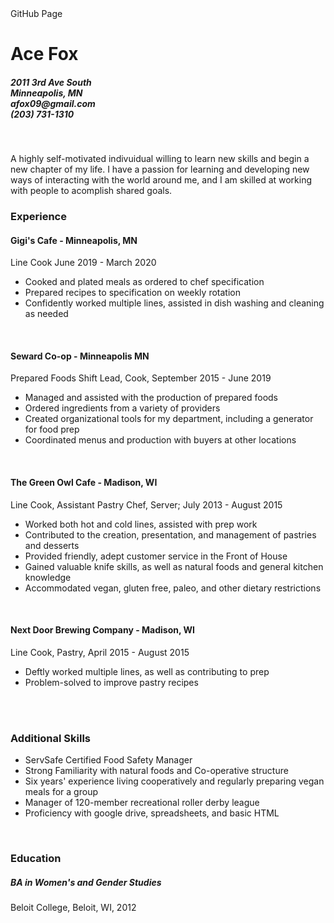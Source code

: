 <html>
<head>
GitHub Page
<link rel= "stylesheet" href="style.css"/>
</Head>
<body>
<h1> Ace Fox </h1>
<h5>2011 3rd Ave South
<br>Minneapolis, MN 
<br>
afox09@gmail.com <br>
(203) 731-1310</h5>
<br>
<p>A highly self-motivated indivuidual willing to learn new skills and begin a new chapter of my life.
I have a passion for learning and developing new ways of interacting with the world around me, and I am skilled at working with people to acomplish shared goals. 
  <br>
  <h3>
    Experience
  </h3>
  <h4>Gigi's Cafe - Minneapolis, MN</h4>
  <p>Line Cook June 2019 - March 2020
 <ul>
   <li>Cooked and plated meals as ordered to chef specification</li>
   <li>Prepared recipes to specification on weekly rotation</li>
   <li>Confidently worked multiple lines, assisted in dish washing and cleaning as needed</li>
  </ul>  
  <br>
  <h4>Seward Co-op - Minneapolis MN</h4>
  <p>Prepared Foods Shift Lead, Cook, September 2015 - June 2019
 <ul>
  <li>Managed and assisted with the production of prepared foods</li>
  <li>Ordered ingredients from a variety of providers</li>
  <li>Created organizational tools for my department, including a generator for food prep</li>
  <li>Coordinated menus and production with buyers at other locations</li>
  </ul>
  <br>
  <h4>The Green Owl Cafe -  Madison, WI </h4>
  <p>Line Cook, Assistant Pastry Chef,  Server;  July 2013 - August 2015
  <ul>
  <li>Worked both hot and cold lines, assisted with prep work</li>
  <li>Contributed to the creation, presentation, and management of pastries and desserts</li>
  <li>Provided friendly, adept customer service in the Front of House</li>
  <li>Gained valuable knife skills, as well as natural foods and general kitchen knowledge</li>
  <li>Accommodated vegan, gluten free, paleo, and other dietary restrictions</li>
  </ul>
  <br>
  <h4>Next Door Brewing Company - Madison, WI</h4>
  <p>Line Cook, Pastry, April 2015 - August 2015
<ul>
<li>Deftly worked multiple lines, as well as contributing to prep</li>
<li>Problem-solved to improve pastry recipes</li>
</ul>
<br>
  <br>
<h3>
Additional Skills
</h3>
<ul>
<li>ServSafe Certified Food Safety Manager</li>
<li>Strong Familiarity with natural foods and Co-operative structure</li>
<li>Six years' experience living cooperatively and regularly preparing vegan meals for a group</li>
<li>Manager of 120-member recreational roller derby league</li>
<li>Proficiency with google drive, spreadsheets, and basic HTML</li>
</ul>
<br>
<h3>
Education
</h3>
<h5>
BA in Women's and Gender Studies
</h5>
<p>
Beloit College, Beloit, WI, 2012
